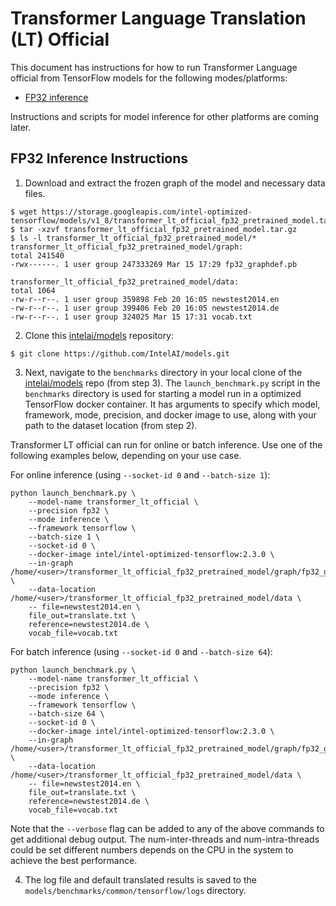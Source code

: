# Transformer Language Translation (LT) Official

This document has instructions for how to run Transformer Language official from TensorFlow models
for the following modes/platforms:
* [FP32 inference](#fp32-inference-instructions)

Instructions and scripts for model inference for other platforms are coming later.

## FP32 Inference Instructions

1. Download and extract the frozen graph of the model and necessary data files.

```
$ wget https://storage.googleapis.com/intel-optimized-tensorflow/models/v1_8/transformer_lt_official_fp32_pretrained_model.tar.gz
$ tar -xzvf transformer_lt_official_fp32_pretrained_model.tar.gz
$ ls -l transformer_lt_official_fp32_pretrained_model/*
transformer_lt_official_fp32_pretrained_model/graph:
total 241540
-rwx------. 1 user group 247333269 Mar 15 17:29 fp32_graphdef.pb

transformer_lt_official_fp32_pretrained_model/data:
total 1064
-rw-r--r--. 1 user group 359898 Feb 20 16:05 newstest2014.en
-rw-r--r--. 1 user group 399406 Feb 20 16:05 newstest2014.de
-rw-r--r--. 1 user group 324025 Mar 15 17:31 vocab.txt
```

2. Clone this [intelai/models](https://github.com/IntelAI/models)
repository:

```
$ git clone https://github.com/IntelAI/models.git
```

3. Next, navigate to the `benchmarks` directory in your local clone of
the [intelai/models](https://github.com/IntelAI/models) repo (from step 3).
The `launch_benchmark.py` script in the `benchmarks` directory is
used for starting a model run in a optimized TensorFlow docker
container. It has arguments to specify which model, framework, mode,
precision, and docker image to use, along with your path to the dataset location (from step 2).

Transformer LT official can run for online or batch inference. Use one of the following examples below, depending on
your use case.

For online inference (using `--socket-id 0` and `--batch-size 1`):

```
python launch_benchmark.py \
    --model-name transformer_lt_official \
    --precision fp32 \
    --mode inference \
    --framework tensorflow \
    --batch-size 1 \
    --socket-id 0 \
    --docker-image intel/intel-optimized-tensorflow:2.3.0 \
    --in-graph /home/<user>/transformer_lt_official_fp32_pretrained_model/graph/fp32_graphdef.pb \
    --data-location /home/<user>/transformer_lt_official_fp32_pretrained_model/data \
    -- file=newstest2014.en \
    file_out=translate.txt \
    reference=newstest2014.de \
    vocab_file=vocab.txt
```

For batch inference (using `--socket-id 0` and `--batch-size 64`):

```
python launch_benchmark.py \
    --model-name transformer_lt_official \
    --precision fp32 \
    --mode inference \
    --framework tensorflow \
    --batch-size 64 \
    --socket-id 0 \
    --docker-image intel/intel-optimized-tensorflow:2.3.0 \
    --in-graph /home/<user>/transformer_lt_official_fp32_pretrained_model/graph/fp32_graphdef.pb \
    --data-location /home/<user>/transformer_lt_official_fp32_pretrained_model/data \
    -- file=newstest2014.en \
    file_out=translate.txt \
    reference=newstest2014.de \
    vocab_file=vocab.txt

```

Note that the `--verbose` flag can be added to any of the above commands
to get additional debug output.
The num-inter-threads and num-intra-threads could be set different numbers depends on 
the CPU in the system to achieve the best performance.

4.  The log file and default translated results is saved to the `models/benchmarks/common/tensorflow/logs` directory.

